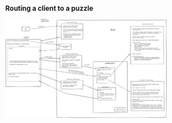 ## Routing a client to a puzzle
![Connection flow](https://github.com/jhb123/cw_live_edit/blob/puzzle-persistance/connection_flow.png?raw=true)
